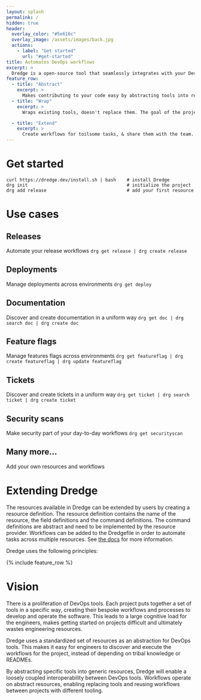 ```yaml
---
layout: splash
permalink: /
hidden: true
header:
  overlay_color: "#5e616c"
  overlay_image: /assets/images/back.jpg
  actions:
    - label: "Get started"
      url: "#get-started"
title: Automates DevOps workflows
excerpt: >
  Dredge is a open-source tool that seamlessly integrates with your DevOps tools to streamline and standardize your development and operations workflows, helping your team to work more efficiently and effectively.
feature_row:
  - title: "Abstract"
    excerpt: >
      Makes contributing to your code easy by abstracting tools into resources. New team members or contributors get an easy on-ramp. Less time is spent on figuring out how to get started.
  - title: "Wrap"
    excerpt: >
      Wraps existing tools, doesn't replace them. The goal of the project is to have a common interface for workflows. The implementations are tool specific.

  - title: "Extend"
    excerpt: >
      Create workflows for toilsome tasks, & share them with the team. Use this to automate incident runbooks and to streamline day-to-day operations.
---
```


<script async id="asciicast-564048" src="https://asciinema.org/a/564048.js"></script>

# Get started

```
curl https://dredge.dev/install.sh | bash    # install Dredge
drg init                                     # initialize the project
drg add release                              # add your first resource
```

# Use cases

## Releases
Automate your release workflows
`drg get release | drg create release`

## Deployments
Manage deployments across environments
`drg get deploy`

## Documentation
Discover and create documentation in a uniform way
`drg get doc | drg search doc | drg create doc`

## Feature flags
Manage features flags across environments
`drg get featureflag | drg create featureflag | drg update featureflag`

## Tickets
Discover and create tickets in a uniform way
`drg get ticket | drg search ticket | drg create ticket`

## Security scans
Make security part of your day-to-day workflows
`drg get securityscan`

## Many more...
Add your own resources and workflows


# Extending Dredge

The resources available in Dredge can be extended by users by creating a resource definition. The resource definition contains the name of the resource, the field definitions and the command definitions. The command definitions are abstract and need to be implemented by the resource provider. Workflows can be added to the Dredgefile in order to automate tasks across multiple resources. See [the docs](/docs) for more information.

Dredge uses the following principles:

{% include feature_row %}

# Vision

There is a proliferation of DevOps tools. Each project puts together a set of tools in a specific way, creating their bespoke workflows and processes to develop and operate the software. This leads to a large cognitive load for the engineers, makes getting started on projects difficult and ultimately wastes engineering resources.

Dredge uses a standardized set of resources as an abstraction for DevOps tools. This makes it easy for engineers to discover and execute the workflows for the project, instead of depending on tribal knowledge or READMEs.

By abstracting specific tools into generic resources, Dredge will enable a loosely coupled interoperability between DevOps tools. Workflows operate on abstract resources, enabling replacing tools and reusing workflows between projects with different tooling.
